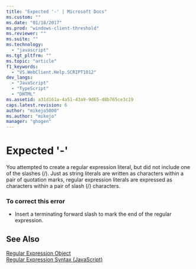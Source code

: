 ```yaml
---
title: "Expected '-' | Microsoft Docs"
ms.custom: ""
ms.date: "01/18/2017"
ms.prod: "windows-client-threshold"
ms.reviewer: ""
ms.suite: ""
ms.technology: 
  - "javascript"
ms.tgt_pltfrm: ""
ms.topic: "article"
f1_keywords: 
  - "VS.WebClient.Help.SCRIPT1012"
dev_langs: 
  - "JavaScript"
  - "TypeScript"
  - "DHTML"
ms.assetid: a31d161a-4a51-43a9-9d65-d8b765ce3c19
caps.latest.revision: 6
author: "mikejo5000"
ms.author: "mikejo"
manager: "ghogen"
---
```

# Expected '-'
You attempted to create a regular expression literal, but did not include one of the slashes (/). Just as string literals are written as characters within a pair of quotation marks, regular expression literals are expressed as characters within a pair of slash (/) characters.  
  
### To correct this error  
  
-   Insert a terminating forward slash to mark the end of the regular expression.  
  
## See Also  
 [Regular Expression Object](../../javascript/reference/regular-expression-object-javascript.md)   
 [Regular Expression Syntax (JavaScript)](https://msdn.microsoft.com/library/1400241x)